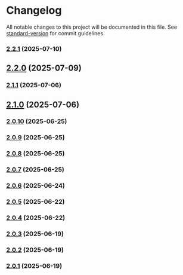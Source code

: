 # Changelog

All notable changes to this project will be documented in this file. See [standard-version](https://github.com/conventional-changelog/standard-version) for commit guidelines.

### [2.2.1](https://github.com/JamesCliffordSpratt/macros/compare/v2.2.0...v2.2.1) (2025-07-10)

## [2.2.0](https://github.com/JamesCliffordSpratt/macros/compare/v2.1.1...v2.2.0) (2025-07-09)

### [2.1.1](https://github.com/JamesCliffordSpratt/macros/compare/v2.1.0...v2.1.1) (2025-07-06)

## [2.1.0](https://github.com/JamesCliffordSpratt/macros/compare/v2.0.10...v2.1.0) (2025-07-06)

### [2.0.10](https://github.com/JamesCliffordSpratt/macros/compare/v2.0.6...v2.0.10) (2025-06-25)

### [2.0.9](https://github.com/JamesCliffordSpratt/macros/compare/v2.0.8...v2.0.9) (2025-06-25)

### [2.0.8](https://github.com/JamesCliffordSpratt/macros/compare/v2.0.7...v2.0.8) (2025-06-25)

### [2.0.7](https://github.com/JamesCliffordSpratt/macros/compare/v2.0.6...v2.0.7) (2025-06-25)

### [2.0.6](https://github.com/JamesCliffordSpratt/macros/compare/v2.0.3...v2.0.6) (2025-06-24)

### [2.0.5](https://github.com/JamesCliffordSpratt/macros/compare/v2.0.4...v2.0.5) (2025-06-22)

### [2.0.4](https://github.com/JamesCliffordSpratt/macros/compare/v2.0.3...v2.0.4) (2025-06-22)

### [2.0.3](https://github.com/JamesCliffordSpratt/macros/compare/v2.0.2...v2.0.3) (2025-06-19)

### [2.0.2](https://github.com/JamesCliffordSpratt/macros/compare/v2.0.1...v2.0.2) (2025-06-19)

### [2.0.1](https://github.com/JamesCliffordSpratt/macros/compare/v1.0.0...v2.0.1) (2025-06-19)
